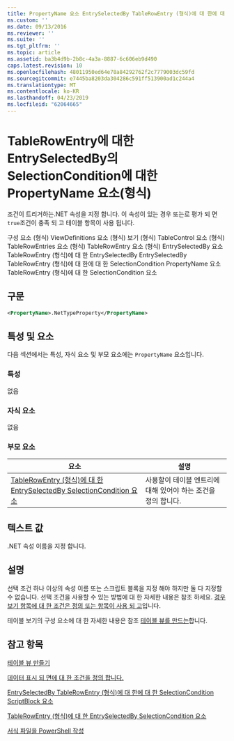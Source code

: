 ```yaml
---
title: PropertyName 요소 EntrySelectedBy TableRowEntry (형식)에 대 한에 대 한 SelectionCondition | Microsoft Docs
ms.custom: ''
ms.date: 09/13/2016
ms.reviewer: ''
ms.suite: ''
ms.tgt_pltfrm: ''
ms.topic: article
ms.assetid: ba3b4d9b-2b8c-4a3a-8887-6c606eb9d490
caps.latest.revision: 10
ms.openlocfilehash: 48011950ed64e78a84292762f2c7779003dc59fd
ms.sourcegitcommit: e7445ba8203da304286c591ff513900ad1c244a4
ms.translationtype: MT
ms.contentlocale: ko-KR
ms.lasthandoff: 04/23/2019
ms.locfileid: "62064665"
---
```

# <a name="propertyname-element-for-selectioncondition-for-entryselectedby-for-tablerowentry-format"></a>TableRowEntry에 대한 EntrySelectedBy의 SelectionCondition에 대한 PropertyName 요소(형식)

조건이 트리거하는.NET 속성을 지정 합니다. 이 속성이 있는 경우 또는로 평가 되 면 `true`조건이 충족 되 고 테이블 항목이 사용 됩니다.

구성 요소 (형식) ViewDefinitions 요소 (형식) 보기 (형식) TableControl 요소 (형식) TableRowEntries 요소 (형식) TableRowEntry 요소 (형식) EntrySelectedBy 요소 TableRowEntry (형식)에 대 한 EntrySelectedBy EntrySelectedBy TableRowEntry (형식)에 대 한에 대 한 SelectionCondition PropertyName 요소 TableRowEntry (형식)에 대 한 SelectionCondition 요소

## <a name="syntax"></a>구문

```xml
<PropertyName>.NetTypeProperty</PropertyName>
```

## <a name="attributes-and-elements"></a>특성 및 요소

다음 섹션에서는 특성, 자식 요소 및 부모 요소에는 `PropertyName` 요소입니다.

### <a name="attributes"></a>특성

없음

### <a name="child-elements"></a>자식 요소

없음

### <a name="parent-elements"></a>부모 요소

|요소|설명|
|-------------|-----------------|
|[TableRowEntry (형식)에 대 한 EntrySelectedBy SelectionCondition 요소](./selectioncondition-element-for-entryselectedby-for-tablecontrol-format.md)|사용할이 테이블 엔트리에 대해 있어야 하는 조건을 정의 합니다.|

## <a name="text-value"></a>텍스트 값

.NET 속성 이름을 지정 합니다.

## <a name="remarks"></a>설명

선택 조건 하나 이상의 속성 이름 또는 스크립트 블록을 지정 해야 하지만 둘 다 지정할 수 없습니다. 선택 조건을 사용할 수 있는 방법에 대 한 자세한 내용은 참조 하세요. [경우 보기 항목에 대 한 조건은 정의 또는 항목이 사용 되 고](./defining-conditions-for-displaying-data.md)입니다.

테이블 보기의 구성 요소에 대 한 자세한 내용은 참조 [테이블 뷰를 만드는](./creating-a-table-view.md)합니다.

## <a name="see-also"></a>참고 항목

[테이블 뷰 만들기](./creating-a-table-view.md)

[데이터 표시 되 면에 대 한 조건을 정의 합니다.](./defining-conditions-for-displaying-data.md)

[EntrySelectedBy TableRowEntry (형식)에 대 한에 대 한 SelectionCondition ScriptBlock 요소](./scriptblock-element-for-selectioncondition-for-entryselectedby-for-tablecontrol-format.md)

[TableRowEntry (형식)에 대 한 EntrySelectedBy SelectionCondition 요소](./selectioncondition-element-for-entryselectedby-for-tablecontrol-format.md)

[서식 파일을 PowerShell 작성](./writing-a-powershell-formatting-file.md)
